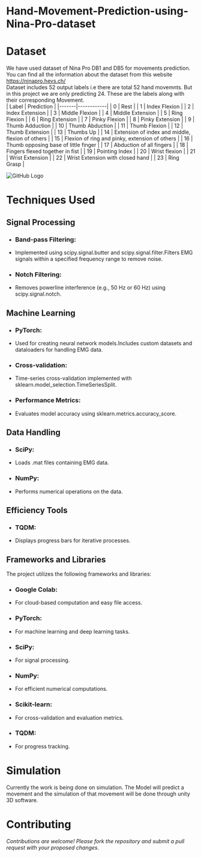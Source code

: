# Hand-Movement-Prediction-using-Nina-Pro-dataset

# Dataset
We have used dataset of Nina Pro DB1 and DB5 for movements prediction. You can find all the information about the dataset from this website
<https://ninapro.hevs.ch/> <br>
Dataset includes 52 output labels i.e there are total 52 hand movemnts. But in this project we are only predicting 24.
These are the labels along with their corresponding Movement.<br>
| Label | Prediction |
|-------|------------|
| 0     | Rest       |
| 1     | Index Flexion |
| 2     | Index Extension |
| 3     | Middle Flexion |
| 4     | Middle Extension |
| 5     | Ring Flexion |
| 6     | Ring Extension |
| 7     | Pinky Flexion |
| 8     | Pinky Extension |
| 9     | Thumb Adduction |
| 10    | Thumb Abduction |
| 11    | Thumb Flexion |
| 12    | Thumb Extension |
| 13    | Thumbs Up |
| 14    | Extension of index and middle, flexion of others |
| 15    | Flexion of ring and pinky, extension of others |
| 16    | Thumb opposing base of little finger |
| 17    | Abduction of all fingers |
| 18    | Fingers flexed together in fist |
| 19    | Pointing Index |
| 20    | Wrist flexion |
| 21    | Wrist Extension |
| 22    | Wrist Extension with closed hand |
| 23    | Ring Grasp |

![GitHub Logo](https://ninapro.hevs.ch/figures/SData_Movements.png)<br>

# Techniques Used

## Signal Processing

+ ### Band-pass Filtering:
+ Implemented using scipy.signal.butter and scipy.signal.filter.Filters EMG signals within a specified frequency range to remove noise.

+ ### Notch Filtering:
+ Removes powerline interference (e.g., 50 Hz or 60 Hz) using scipy.signal.notch.

## Machine Learning

+ ### PyTorch:
+ Used for creating neural network models.Includes custom datasets and dataloaders for handling EMG data.

+ ### Cross-validation:
+ Time-series cross-validation implemented with sklearn.model_selection.TimeSeriesSplit.

+ ### Performance Metrics:
+ Evaluates model accuracy using sklearn.metrics.accuracy_score.

## Data Handling

+ ### SciPy:
+ Loads .mat files containing EMG data.

+ ### NumPy:
+ Performs numerical operations on the data.

## Efficiency Tools

+ ### TQDM:
+ Displays progress bars for iterative processes.

## Frameworks and Libraries

The project utilizes the following frameworks and libraries:

+ ### Google Colab:
+ For cloud-based computation and easy file access.<br>

+ ### PyTorch:
+ For machine learning and deep learning tasks.<br>

+ ### SciPy:
+ For signal processing.<br>

+ ### NumPy:
+ For efficient numerical computations.<br>

+ ### Scikit-learn:
+ For cross-validation and evaluation metrics.<br>

+ ### TQDM:
+ For progress tracking.<br>

# Simulation
Currently the work is being done on simulation. The Model will predict a movement and the simulation of that movement will be done through unity 3D software.
# Contributing

*Contributions are welcome! Please fork the repository and submit a pull request with your proposed changes.*
